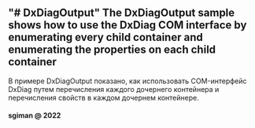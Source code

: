"# DxDiagOutput" 
The DxDiagOutput sample shows how to use the DxDiag COM interface by enumerating every child container and enumerating the properties on each child container
---------------------------------------------------------------------------------

В примере DxDiagOutput показано, как использовать COM-интерфейс DxDiag 
путем перечисления каждого дочернего контейнера 
и перечисления свойств в каждом дочернем контейнере.


#### sgiman @ 2022
